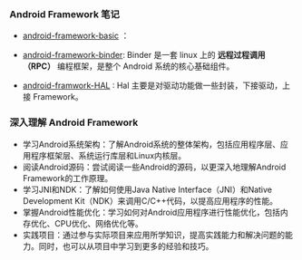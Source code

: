 ### Android Framework 笔记

-  [android-framework-basic](android-framework-basic) ：

-  [android-framework-binder](android-framework-binder):  Binder 是一套 linux 上的 **远程过程调用（RPC）** 编程框架，是整个 Android 系统的核心基础组件。
-  [android-framwork-HAL](android-framwork-HAL) : Hal 主要是对驱动功能做一些封装，下接驱动，上接 Framework。





### 深入理解 Android Framework

- 学习Android系统架构：了解Android系统的整体架构，包括应用程序层、应用程序框架层、系统运行库层和Linux内核层。
- 阅读Android源码：尝试阅读一些Android的源码，以更深入地理解Android Framework的工作原理。
- 学习JNI和NDK：了解如何使用Java Native Interface（JNI）和Native Development Kit（NDK）来调用C/C++代码，以提高应用程序的性能。
- 掌握Android性能优化：学习如何对Android应用程序进行性能优化，包括内存优化、CPU优化、网络优化等。
- 实践项目：通过参与实际项目来应用所学知识，提高实践能力和解决问题的能力。同时，也可以从项目中学习到更多的经验和技巧。


